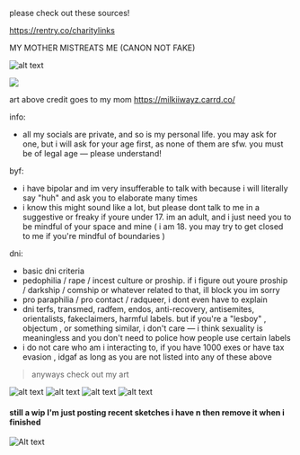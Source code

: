 please check out these sources!

https://rentry.co/charitylinks

MY MOTHER MISTREATS ME (CANON NOT FAKE)

![alt text](https://files.catbox.moe/h9epxr.png)

<img src="https://files.catbox.moe/tb2z0s.gif" align="center">

art above credit goes to my mom https://milkiiwayz.carrd.co/

info:
- all my socials are private, and so is my personal life. you may ask for one, but i will ask for your age first, as none of them are sfw. you must be of legal age — please understand!

byf:
- i have bipolar and im very insufferable to talk with because i will literally say "huh" and ask you to elaborate many times
- i know this might sound like a lot, but please dont talk to me in a suggestive or freaky if youre under 17. im an adult, and i just need you to be mindful of your space and mine ( i am 18. you may try to get closed to me if you're mindful of boundaries )

dni:
- basic dni criteria
- pedophilia / rape / incest culture or proship. if i figure out youre proship / darkship / comship or whatever related to that, ill block you im sorry
- pro paraphilia / pro contact / radqueer, i dont even have to explain
- dni terfs, transmed, radfem, endos, anti-recovery, antisemites, orientalists, fakeclaimers, harmful labels. but if you're a "lesboy" , objectum , or something similar, i don't care — i think sexuality is meaningless and you don't need to police how people use certain labels 
- i do not care who am i interacting to, if you have 1000 exes or have tax evasion , idgaf as long as you are not listed into any of these above

> anyways check out my art

![alt text](https://files.catbox.moe/p3im38.png)
![alt text](https://files.catbox.moe/mzysu8.png)
![alt text](https://files.catbox.moe/d80ahu.jpg)
![alt text](https://files.catbox.moe/n75jco.png)
#### still a wip I'm just posting recent sketches i have n then remove it when i finished
![Alt text](https://files.catbox.moe/ztam00.jpg)

